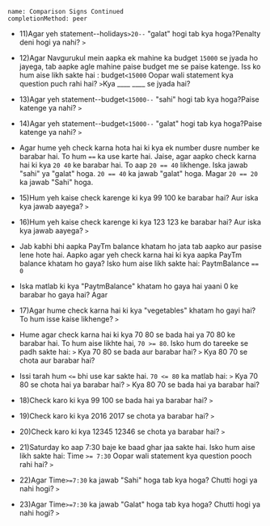 ```ngMeta
name: Comparison Signs Continued
completionMethod: peer
```

- 11)Agar yeh statement--holidays`>20--` "galat" hogi tab kya hoga?Penalty deni hogi ya nahi?
`>`
 
- 12)Agar Navgurukul mein aapka ek mahine ka budget `15000` se jyada ho jayega, tab aapke agle mahine paise budget me se paise katenge. Iss ko hum aise likh sakte hai : 
budget`<15000`
Oopar wali statement kya question puch rahi hai?
`>`Kya ____  ____ se jyada hai?
 
- 13)Agar yeh statement--budget`<15000--` "sahi" hogi tab kya hoga?Paise katenge ya nahi?
`>`
 
- 14)Agar yeh statement--budget`<15000--` "galat" hogi tab kya hoga?Paise katenge ya nahi?
`>`
 
- Agar hume yeh check karna hota hai ki kya ek number dusre number ke barabar hai. To hum `==` ka use karte hai. Jaise, agar aapko check karna hai ki kya `20 40` ke barabar hai. To aap `20 == 40` likhenge. Iska jawab "sahi" ya "galat" hoga. `20 == 40` ka jawab "galat" hoga. Magar `20 == 20` ka jawab "Sahi" hoga.
 
- 15)Hum yeh kaise check karenge ki kya 99 100 ke barabar hai? Aur iska kya jawab aayega?
`>`

- 16)Hum yeh kaise check karenge ki kya 123 123 ke barabar hai? Aur iska kya jawab aayega?
`>`
- Jab kabhi bhi aapka PayTm balance khatam ho jata tab aapko aur pasise lene hote hai. Aapko agar yeh check karna hai ki kya aapka PayTm balance khatam ho gaya? Isko hum aise likh sakte hai:
	PaytmBalance `== 0`
- Iska matlab ki kya "PaytmBalance" khatam ho gaya hai yaani 0 ke barabar ho gaya hai? Agar 
 
- 17)Agar hume check karna hai ki kya "vegetables" khatam ho gayi hai? To hum isse kaise likhenge?
`>`
 
- Hume agar check karna hai ki kya 70 80 se bada hai ya 70 80 ke barabar hai. To hum aise likhte hai, `70 >= 80`. Isko hum do tareeke se padh sakte hai:
`>` Kya 70 80 se bada aur barabar hai?
`>` Kya 80 70 se chota aur barabar hai?
 
- Issi tarah hum `<=` bhi use kar sakte hai. `70 <= 80` ka matlab hai:
`>` Kya 70 80 se chota hai ya barabar hai?
`>` Kya 80 70 se bada hai ya barabar hai?
 
- 18)Check karo ki kya 99 100 se bada hai ya barabar hai?
`>`	
 
- 19)Check karo ki kya 2016 2017 se chota ya barabar hai?
`>`
 
- 20)Check karo ki kya 12345 12346 se chota ya barabar hai?
`>`
 
- 21)Saturday ko aap 7:30 baje ke baad ghar jaa sakte hai. Isko hum aise likh sakte hai:
	Time `>= 7:30`
Oopar wali statement kya question pooch rahi hai?
`>`
 
- 22)Agar Time`>=7:30` ka jawab "Sahi" hoga tab kya hoga? Chutti hogi ya nahi hogi?
`>`
 
- 23)Agar Time`>=7:30` ka jawab "Galat" hoga tab kya hoga? Chutti hogi ya nahi hogi?
`>`